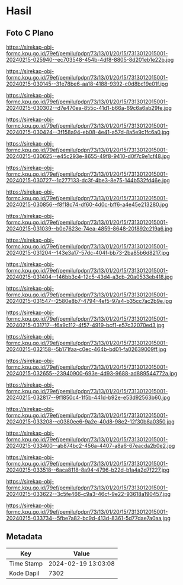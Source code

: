 # Hasil

## Foto C Plano

https://sirekap-obj-formc.kpu.go.id/79ef/pemilu/pdpr/73/13/01/20/15/7313012015001-20240215-025940--ec703548-454b-4df8-8805-8d201eb1e22b.jpg

https://sirekap-obj-formc.kpu.go.id/79ef/pemilu/pdpr/73/13/01/20/15/7313012015001-20240215-030145--31e78be6-aa18-4188-9392-c0d8bc19e01f.jpg

https://sirekap-obj-formc.kpu.go.id/79ef/pemilu/pdpr/73/13/01/20/15/7313012015001-20240215-030302--d7e470ea-855c-41d1-b66a-69c6a6ab29fe.jpg

https://sirekap-obj-formc.kpu.go.id/79ef/pemilu/pdpr/73/13/01/20/15/7313012015001-20240215-030424--3f158a94-eb08-4e41-a57d-8a5e9c1fc6a0.jpg

https://sirekap-obj-formc.kpu.go.id/79ef/pemilu/pdpr/73/13/01/20/15/7313012015001-20240215-030625--e45c293e-8655-49f8-9410-d0f7c9e1cf48.jpg

https://sirekap-obj-formc.kpu.go.id/79ef/pemilu/pdpr/73/13/01/20/15/7313012015001-20240215-030727--1c277133-dc3f-4be3-8e75-144b532fd46e.jpg

https://sirekap-obj-formc.kpu.go.id/79ef/pemilu/pdpr/73/13/01/20/15/7313012015001-20240215-030856--f8f18c74-df60-4d0c-bff6-a4e45e213280.jpg

https://sirekap-obj-formc.kpu.go.id/79ef/pemilu/pdpr/73/13/01/20/15/7313012015001-20240215-031039--b0e7623e-74ea-4859-8648-20f892c219a6.jpg

https://sirekap-obj-formc.kpu.go.id/79ef/pemilu/pdpr/73/13/01/20/15/7313012015001-20240215-031204--143e3a17-57dc-404f-bb73-2ba85b6d8217.jpg

https://sirekap-obj-formc.kpu.go.id/79ef/pemilu/pdpr/73/13/01/20/15/7313012015001-20240215-031404--146bb3c4-12c5-43d4-a3cb-20a0533eb418.jpg

https://sirekap-obj-formc.kpu.go.id/79ef/pemilu/pdpr/73/13/01/20/15/7313012015001-20240215-031547--2580e8b7-4794-4ef5-97a4-b35cc7ac2b9e.jpg

https://sirekap-obj-formc.kpu.go.id/79ef/pemilu/pdpr/73/13/01/20/15/7313012015001-20240215-031717--f6a9c112-4f57-4919-bcf1-e57c32070ed3.jpg

https://sirekap-obj-formc.kpu.go.id/79ef/pemilu/pdpr/73/13/01/20/15/7313012015001-20240215-032158--5b171faa-c0ec-464b-bd01-fa02639009ff.jpg

https://sirekap-obj-formc.kpu.go.id/79ef/pemilu/pdpr/73/13/01/20/15/7313012015001-20240215-032655--23940900-693e-4d93-9688-ad889544772a.jpg

https://sirekap-obj-formc.kpu.go.id/79ef/pemilu/pdpr/73/13/01/20/15/7313012015001-20240215-032817--9f1850c4-1f5b-441d-b92e-e53d92563b60.jpg

https://sirekap-obj-formc.kpu.go.id/79ef/pemilu/pdpr/73/13/01/20/15/7313012015001-20240215-033208--c0380ee6-9a2e-40d8-98e2-12f30b8a0350.jpg

https://sirekap-obj-formc.kpu.go.id/79ef/pemilu/pdpr/73/13/01/20/15/7313012015001-20240215-033400--ab874bc2-456a-4407-a8a6-67eacda2b0e2.jpg

https://sirekap-obj-formc.kpu.go.id/79ef/pemilu/pdpr/73/13/01/20/15/7313012015001-20240215-033518--6aca8118-8a94-4796-b22d-b1a4a2d7f227.jpg

https://sirekap-obj-formc.kpu.go.id/79ef/pemilu/pdpr/73/13/01/20/15/7313012015001-20240215-033622--3c5fe466-c9a3-46cf-9e22-93618a190457.jpg

https://sirekap-obj-formc.kpu.go.id/79ef/pemilu/pdpr/73/13/01/20/15/7313012015001-20240215-033734--5fbe7a82-bc9d-413d-8361-5d77dae7a0aa.jpg


## Metadata

| Key        | Value               |
| ---------- | ------------------- |
| Time Stamp | 2024-02-19 13:03:08 |
| Kode Dapil | 7302                |



